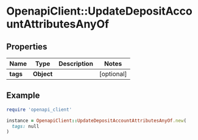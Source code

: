 # OpenapiClient::UpdateDepositAccountAttributesAnyOf

## Properties

| Name | Type | Description | Notes |
| ---- | ---- | ----------- | ----- |
| **tags** | **Object** |  | [optional] |

## Example

```ruby
require 'openapi_client'

instance = OpenapiClient::UpdateDepositAccountAttributesAnyOf.new(
  tags: null
)
```

